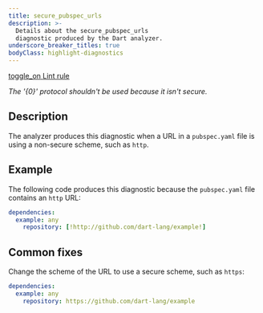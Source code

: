 ```yaml
---
title: secure_pubspec_urls
description: >-
  Details about the secure_pubspec_urls
  diagnostic produced by the Dart analyzer.
underscore_breaker_titles: true
bodyClass: highlight-diagnostics
---
```


<div class="tags">
  <a class="tag-label"
      href="/tools/linter-rules/secure_pubspec_urls"
      title="Learn about the lint rule that enables this diagnostic."
      aria-label="Learn about the lint rule that enables this diagnostic."
      target="_blank">
    <span class="material-symbols" aria-hidden="true">toggle_on</span>
    <span>Lint rule</span>
  </a>
</div>

_The '{0}' protocol shouldn't be used because it isn't secure._

## Description

The analyzer produces this diagnostic when a URL in a `pubspec.yaml` file is
using a non-secure scheme, such as `http`.

## Example

The following code produces this diagnostic because the `pubspec.yaml` file
contains an `http` URL:

```yaml
dependencies:
  example: any
    repository: [!http://github.com/dart-lang/example!]
```

## Common fixes

Change the scheme of the URL to use a secure scheme, such as `https`:

```yaml
dependencies:
  example: any
    repository: https://github.com/dart-lang/example
```
